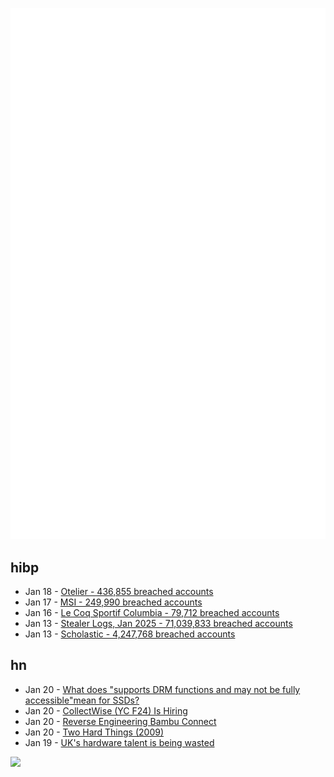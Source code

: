 ![Metrics](https://raw.githubusercontent.com/phixion/phixion/master/metrics.svg)

## hibp

<!--
for https://github.com/phixion/phixion/blob/main/.github/workflows/feeds.yml
-->
<!--START_SECTION:haveibeenpwnd-->
- Jan 18 - [Otelier - 436,855 breached accounts](https://haveibeenpwned.com/PwnedWebsites#Otelier)
- Jan 17 - [MSI - 249,990 breached accounts](https://haveibeenpwned.com/PwnedWebsites#MSI)
- Jan 16 - [Le Coq Sportif Columbia - 79,712 breached accounts](https://haveibeenpwned.com/PwnedWebsites#LeCoqSportif)
- Jan 13 - [Stealer Logs, Jan 2025 - 71,039,833 breached accounts](https://haveibeenpwned.com/PwnedWebsites#StealerLogsJan2025)
- Jan 13 - [Scholastic - 4,247,768 breached accounts](https://haveibeenpwned.com/PwnedWebsites#Scholastic)
<!--END_SECTION:haveibeenpwnd-->

## hn

<!--
for https://github.com/phixion/phixion/blob/main/.github/workflows/feeds.yml
-->
<!--START_SECTION:hn-->
- Jan 20 - [What does "supports DRM functions and may not be fully accessible"mean for SSDs?](https://unix.stackexchange.com/questions/789838/what-does-supports-drm-functions-and-may-not-be-fully-accessible-mean-for-sata)
- Jan 20 - [CollectWise (YC F24) Is Hiring](https://www.ycombinator.com/companies/collectwise/jobs/miUmVns-founding-engineer)
- Jan 20 - [Reverse Engineering Bambu Connect](https://wiki.rossmanngroup.com/wiki/Reverse_Engineering_Bambu_Connect)
- Jan 20 - [Two Hard Things (2009)](https://martinfowler.com/bliki/TwoHardThings.html)
- Jan 19 - [UK's hardware talent is being wasted](https://josef.cn/blog/uk-talent)
<!--END_SECTION:hn-->

<!--
for https://yhype.me
-->
![](https://hit.yhype.me/github/profile?user_id=13013670)
